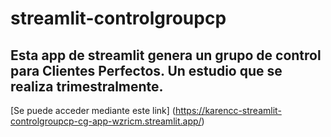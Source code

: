 # streamlit-controlgroupcp
## Esta app de streamlit genera un grupo de control para Clientes Perfectos. Un estudio que se realiza trimestralmente.
[Se puede acceder mediante este link] (https://karencc-streamlit-controlgroupcp-cg-app-wzricm.streamlit.app/)
